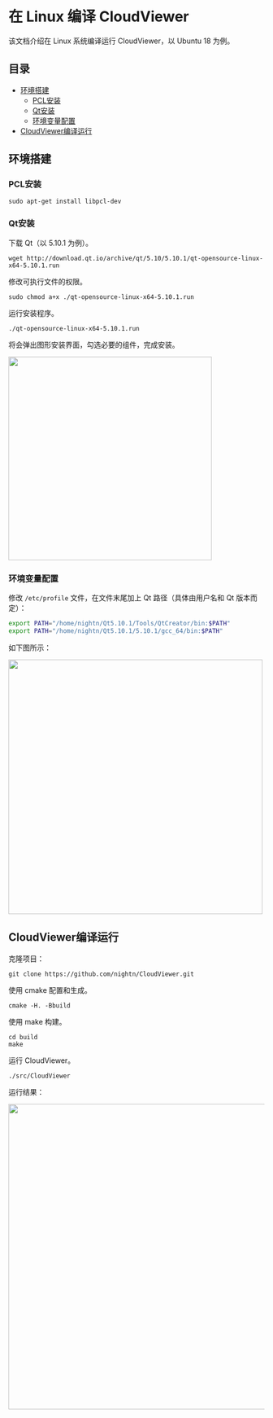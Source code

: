 # 在 Linux 编译 CloudViewer

该文档介绍在 Linux 系统编译运行 CloudViewer，以 Ubuntu 18 为例。

## 目录

- [环境搭建](#环境搭建)
  - [PCL安装](#PCL安装)
  - [Qt安装](#Qt安装)
  - [环境变量配置](#环境变量配置)
- [CloudViewer编译运行](#CloudViewer编译运行)

## 环境搭建

### PCL安装

```shell
sudo apt-get install libpcl-dev
```

### Qt安装

下载 Qt（以 5.10.1 为例）。

```shell
wget http://download.qt.io/archive/qt/5.10/5.10.1/qt-opensource-linux-x64-5.10.1.run
```

修改可执行文件的权限。

```shell
sudo chmod a+x ./qt-opensource-linux-x64-5.10.1.run
```

运行安装程序。

```shell
./qt-opensource-linux-x64-5.10.1.run
```

将会弹出图形安装界面，勾选必要的组件，完成安装。

<img  src="http://nightn.github.io/cloudviewer/img2/linux-qt-install-component.png" width="400" />

### 环境变量配置

修改 `/etc/profile` 文件，在文件末尾加上 Qt 路径（具体由用户名和 Qt 版本而定）：

```bash
export PATH="/home/nightn/Qt5.10.1/Tools/QtCreator/bin:$PATH"
export PATH="/home/nightn/Qt5.10.1/5.10.1/gcc_64/bin:$PATH"
```

如下图所示：

<img src="http://nightn.github.io/cloudviewer/img2/linux-qt-env.png" width="500" />

## CloudViewer编译运行

克隆项目：

```shell
git clone https://github.com/nightn/CloudViewer.git
```

使用 cmake 配置和生成。

```shell
cmake -H. -Bbuild
```

使用 make 构建。

```shell
cd build
make
```

运行 CloudViewer。

```shell
./src/CloudViewer
```

运行结果：

<img src="http://nightn.github.io/cloudviewer/img2/linux-cloudviewer.png" width="600" />
